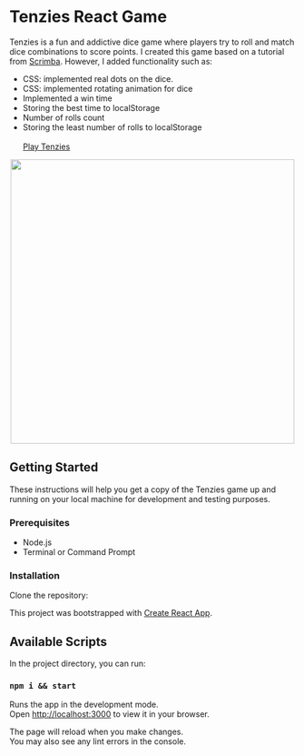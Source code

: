 # Tenzies React Game
Tenzies is a fun and addictive dice game where players try to roll and match dice combinations to score points. I created this game based on a tutorial from [Scrimba](https://scrimba.com/dashboard#overview). However, I added functionality such as:
 * CSS: implemented real dots on the dice.
 * CSS: implemented rotating animation for dice 
 * Implemented a win time 
 * Storing the best time to localStorage
 * Number of rolls count
 * Storing the least number of rolls to localStorage
</br></br>
[Play Tenzies](https://imaginative-jelly-7bf3f3.netlify.app/)  
<p align="center">
   <img src="https://github.com/Farukh-AVA/tenzies-react-game/blob/main/TenziesGif.gif"  width=500><br>
</p>

## Getting Started

These instructions will help you get a copy of the Tenzies game up and running on your local machine for development and testing purposes.

### Prerequisites

- Node.js 
- Terminal or Command Prompt

### Installation

Clone the repository:
   
This project was bootstrapped with [Create React App](https://github.com/facebook/create-react-app).

## Available Scripts

In the project directory, you can run:
### `npm i && start`

Runs the app in the development mode.\
Open [http://localhost:3000](http://localhost:3000) to view it in your browser.

The page will reload when you make changes.\
You may also see any lint errors in the console.
